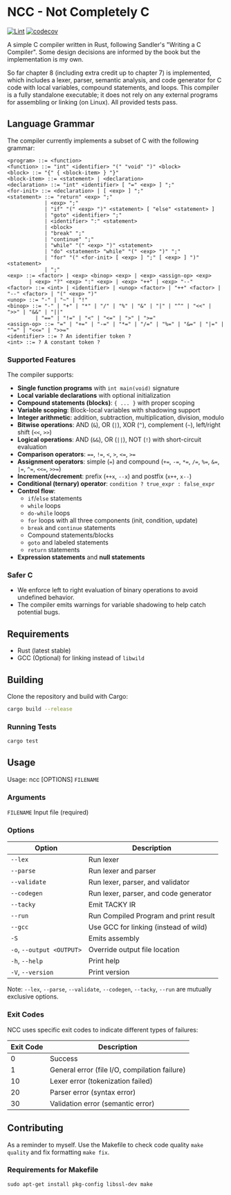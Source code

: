 # NCC - Not Completely C
[![Lint](https://github.com/johnhringiv/NCC-Rust/actions/workflows/lint.yml/badge.svg)](https://github.com/johnhringiv/NCC-Rust/actions/workflows/lint.yml)
[![codecov](https://codecov.io/gh/johnhringiv/NCC-Rust/graph/badge.svg?token=GJJCD2Z8Y6)](https://codecov.io/gh/johnhringiv/NCC-Rust)

A simple C compiler written in Rust, following Sandler's "Writing a C Compiler".
Some design decisions are informed by the book but the implementation is my own.

So far chapter 8 (including extra credit up to chapter 7) is implemented, which includes a lexer, parser, semantic analysis, and code generator for C code with local variables, compound statements, and loops.
This compiler is a fully standalone executable; it does not rely on any external programs for assembling or linking (on Linux).
All provided tests pass.

## Language Grammar

The compiler currently implements a subset of C with the following grammar:

```ebnf
<program> ::= <function>
<function> ::= "int" <identifier> "(" "void" ")" <block>
<block> ::= "{" { <block-item> } "}"
<block-item> ::= <statement> | <declaration>
<declaration> ::= "int" <identifier> [ "=" <exp> ] ";"
<for-init> ::= <declaration> | [ <exp> ] ";"
<statement> ::= "return" <exp> ";"
            | <exp> ";"
            | "if" "(" <exp> ")" <statement> [ "else" <statement> ]
            | "goto" <identifier> ";"
            | <identifier> ":" <statement>
            | <block>
            | "break" ";"
            | "continue" ";"
            | "while" "(" <exp> ")" <statement>
            | "do" <statement> "while" "(" <exp> ")" ";"
            | "for" "(" <for-init> [ <exp> ] ";" [ <exp> ] ")" <statement>
            | ";"
<exp> ::= <factor> | <exp> <binop> <exp> | <exp> <assign-op> <exp> 
       | <exp> "?" <exp> ":" <exp> | <exp> "++" | <exp> "--"
<factor> ::= <int> | <identifier> | <unop> <factor> | "++" <factor> | "--" <factor> | "(" <exp> ")"
<unop> ::= "-" | "~" | "!"
<binop> ::= "-" | "+" | "*" | "/" | "%" | "&" | "|" | "^" | "<<" | ">>" | "&&" | "||"
         | "==" | "!=" | "<" | "<=" | ">" | ">="
<assign-op> ::= "=" | "+=" | "-=" | "*=" | "/=" | "%=" | "&=" | "|=" | "^=" | "<<=" | ">>="
<identifier> ::= ? An identifier token ?
<int> ::= ? A constant token ?
```

### Supported Features

The compiler supports:
- **Single function programs** with `int main(void)` signature
- **Local variable declarations** with optional initialization
- **Compound statements (blocks)**: `{ ... }` with proper scoping
- **Variable scoping**: Block-local variables with shadowing support
- **Integer arithmetic**: addition, subtraction, multiplication, division, modulo
- **Bitwise operations**: AND (`&`), OR (`|`), XOR (`^`), complement (`~`), left/right shift (`<<`, `>>`)
- **Logical operations**: AND (`&&`), OR (`||`), NOT (`!`) with short-circuit evaluation
- **Comparison operators**: `==`, `!=`, `<`, `>`, `<=`, `>=`
- **Assignment operators**: simple (`=`) and compound (`+=`, `-=`, `*=`, `/=`, `%=`, `&=`, `|=`, `^=`, `<<=`, `>>=`)
- **Increment/decrement**: prefix (`++x`, `--x`) and postfix (`x++`, `x--`)
- **Conditional (ternary) operator**: `condition ? true_expr : false_expr`
- **Control flow**:
  - `if`/`else` statements
  - `while` loops
  - `do-while` loops
  - `for` loops with all three components (init, condition, update)
  - `break` and `continue` statements
  - Compound statements/blocks
  - `goto` and labeled statements
  - `return` statements
- **Expression statements** and **null statements**

### Safer C
- We enforce left to right evaluation of binary operations to avoid undefined behavior.
- The compiler emits warnings for variable shadowing to help catch potential bugs.

## Requirements

- Rust (latest stable)
- GCC (Optional) for linking instead of `libwild`

## Building

Clone the repository and build with Cargo:

```sh
cargo build --release
```

### Running Tests
```sh
cargo test
```

## Usage

Usage: ncc [OPTIONS] `FILENAME`

### Arguments
`FILENAME` Input file (required)

### Options
| Option                    | Description                           |
|---------------------------|---------------------------------------|
| `--lex`                   | Run lexer                             |
| `--parse`                 | Run lexer and parser                  |
| `--validate`              | Run lexer, parser, and validator      |
| `--codegen`               | Run lexer, parser, and code generator |
| `--tacky`                 | Emit TACKY IR                         |
| `--run`                   | Run Compiled Program and print result |
| `--gcc`                   | Use GCC for linking (instead of wild) |
| `-S`                      | Emits assembly                        |
| `-o`, `--output <OUTPUT>` | Override output file location         |
| `-h`, `--help`            | Print help                            |
| `-V`, `--version`         | Print version                         |


Note: `--lex`, `--parse`, `--validate`, `--codegen`, `--tacky`, `--run` are mutually exclusive options.

### Exit Codes

NCC uses specific exit codes to indicate different types of failures:

| Exit Code | Description                                   |
|-----------|-----------------------------------------------|
| 0         | Success                                       |
| 1         | General error (file I/O, compilation failure) |
| 10        | Lexer error (tokenization failed)             |
| 20        | Parser error (syntax error)                   |
| 30        | Validation error (semantic error)             |

## Contributing
As a reminder to myself.
Use the Makefile to check code quality `make quality` and fix formatting `make fix`.

### Requirements for Makefile
```shell
sudo apt-get install pkg-config libssl-dev make
```


